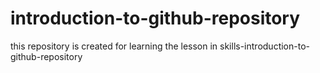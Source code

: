 # introduction-to-github-repository
this repository is created for learning the lesson in skills-introduction-to-github-repository

